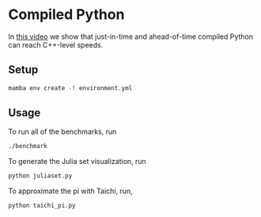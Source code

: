 # Compiled Python
In [this video](https://youtu.be/umLZphwA-dw) we show that just-in-time and ahead-of-time compiled Python can reach C++-level speeds.

## Setup

```sh
mamba env create -f environment.yml
```

## Usage
To run all of the benchmarks, run
```sh
./benchmark
```

To generate the Julia set visualization, run
```sh
python juliaset.py
```

To approximate the pi with Taichi, run,
```sh
python taichi_pi.py
```
